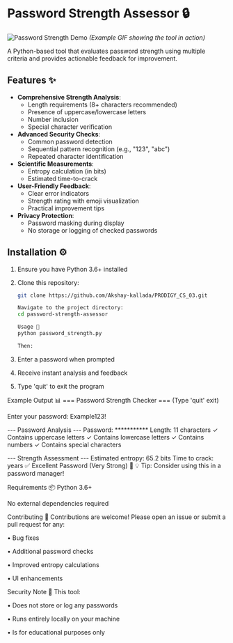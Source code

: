 # Password Strength Assessor 🔒

![Password Strength Demo](demo.gif) *(Example GIF showing the tool in action)*

A Python-based tool that evaluates password strength using multiple criteria and provides actionable feedback for improvement.

## Features ✨

- **Comprehensive Strength Analysis**:
  - Length requirements (8+ characters recommended)
  - Presence of uppercase/lowercase letters
  - Number inclusion
  - Special character verification
- **Advanced Security Checks**:
  - Common password detection
  - Sequential pattern recognition (e.g., "123", "abc")
  - Repeated character identification
- **Scientific Measurements**:
  - Entropy calculation (in bits)
  - Estimated time-to-crack
- **User-Friendly Feedback**:
  - Clear error indicators
  - Strength rating with emoji visualization
  - Practical improvement tips
- **Privacy Protection**:
  - Password masking during display
  - No storage or logging of checked passwords

## Installation ⚙️

1. Ensure you have Python 3.6+ installed
2. Clone this repository:
   ```bash
   git clone https://github.com/Akshay-kallada/PRODIGY_CS_03.git

   Navigate to the project directory:
   cd password-strength-assessor

   Usage 🚀
   python password_strength.py

   Then:

1. Enter a password when prompted

2. Receive instant analysis and feedback

3. Type 'quit' to exit the program

Example Output 📊
=== Password Strength Checker ===
(Type 'quit' exit)

Enter your password: Example123!

--- Password Analysis ---
Password: ***********
Length: 11 characters
✓ Contains uppercase letters
✓ Contains lowercase letters
✓ Contains numbers
✓ Contains special characters

--- Strength Assessment ---
Estimated entropy: 65.2 bits
Time to crack: years
✅ Excellent Password (Very Strong) 💪
💡 Tip: Consider using this in a password manager!

Requirements 📦
Python 3.6+

No external dependencies required

Contributing 🤝
Contributions are welcome! Please open an issue or submit a pull request for any:

• Bug fixes

• Additional password checks

• Improved entropy calculations

• UI enhancements

Security Note 🔐
This tool:

• Does not store or log any passwords

• Runs entirely locally on your machine

• Is for educational purposes only

